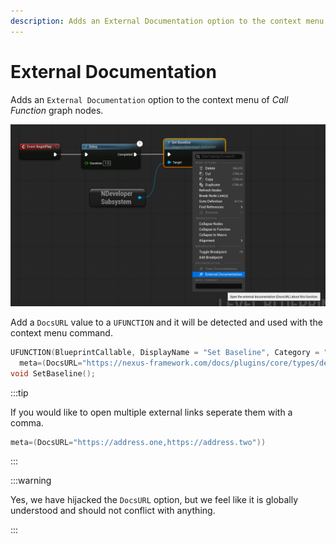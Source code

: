 ```yaml
---
description: Adds an External Documentation option to the context menu of graph nodes.
---
```


# External Documentation

Adds an `External Documentation` option to the context menu of _Call Function_ graph nodes.

![External Documentation Context Menu](external-documentation.webp)

Add a `DocsURL` value to a `UFUNCTION` and it will be detected and used with the context menu command.

```cpp
UFUNCTION(BlueprintCallable, DisplayName = "Set Baseline", Category = "NEXUS|Developer",
  meta=(DocsURL="https://nexus-framework.com/docs/plugins/core/types/developer-subsystem/#setting-a-baseline"))
void SetBaseline();
```


:::tip

If you would like to open multiple external links seperate them with a comma.

```cpp
meta=(DocsURL="https://address.one,https://address.two"))
```

:::

:::warning

Yes, we have hijacked the `DocsURL` option, but we feel like it is globally understood and should not conflict with anything.

:::
